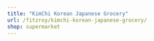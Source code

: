 ```yaml
---
title: "KimChi Korean Japanese Grocery"
url: /fitzroy/kimchi-korean-japanese-grocery/
shop: supermarket
---
```

